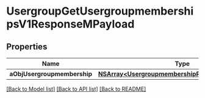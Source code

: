 # UsergroupGetUsergroupmembershipsV1ResponseMPayload

## Properties
Name | Type | Description | Notes
------------ | ------------- | ------------- | -------------
**aObjUsergroupmembership** | [**NSArray&lt;UsergroupmembershipResponseCompound&gt;***](UsergroupmembershipResponseCompound.md) |  | 

[[Back to Model list]](../README.md#documentation-for-models) [[Back to API list]](../README.md#documentation-for-api-endpoints) [[Back to README]](../README.md)


